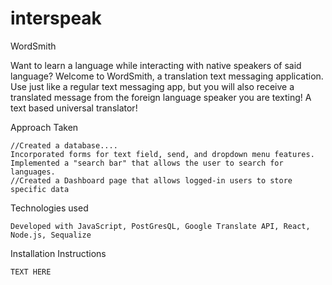 # interspeak


WordSmith

Want to learn a language while interacting with native speakers of said language? Welcome to WordSmith, 
a translation text messaging application. Use just like a regular text messaging app, but you will also 
receive a translated message from the foreign language speaker you are texting! A text based universal
translator!

    
Approach Taken

    //Created a database....
    Incorporated forms for text field, send, and dropdown menu features.
    Implemented a "search bar" that allows the user to search for languages.
    //Created a Dashboard page that allows logged-in users to store specific data

Technologies used

    Developed with JavaScript, PostGresQL, Google Translate API, React, Node.js, Sequalize

Installation Instructions

    TEXT HERE
